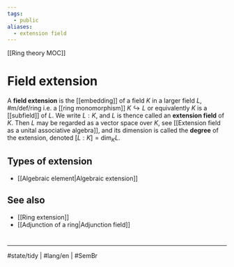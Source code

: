 ```yaml
---
tags:
  - public
aliases:
  - extension field
---
```

[[Ring theory MOC]]
# Field extension

A **field extension** is the [[embedding]] of a field $K$ in a larger field $L$, #m/def/ring
i.e. a [[ring monomorphism]] $K \hookrightarrow L$
or equivalently $K$ is a [[subfield]] of $L$.
We write $L : K$, and $L$ is thence called an **extension field** of $K$.
Then $L$ may be regarded as a vector space over $K$, see [[Extension field as a unital associative algebra]],
and its dimension is called the **degree** of the extension, denoted $[L : K] = \dim_{K}L$.

## Types of extension

- [[Algebraic element|Algebraic extension]]

## See also

- [[Ring extension]]
- [[Adjunction of a ring|Adjunction field]]

#
---
#state/tidy | #lang/en | #SemBr
